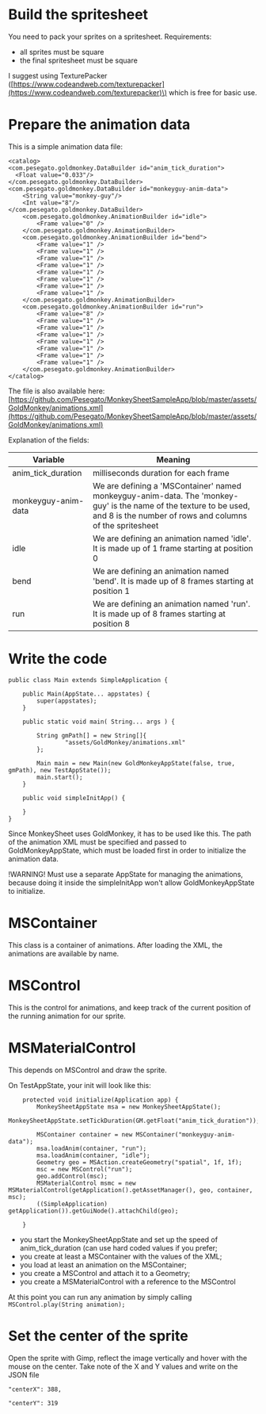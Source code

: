 # Build the spritesheet

You need to pack your sprites on a spritesheet. Requirements:

* all sprites must be square
* the final spritesheet must be square

I suggest using TexturePacker \([https://www.codeandweb.com/texturepacker](https://www.codeandweb.com/texturepacker)\) which is free for basic use.

# Prepare the animation data

This is a simple animation data file:

```
<catalog>
<com.pesegato.goldmonkey.DataBuilder id="anim_tick_duration">
  <Float value="0.033"/>
</com.pesegato.goldmonkey.DataBuilder>
<com.pesegato.goldmonkey.DataBuilder id="monkeyguy-anim-data">
    <String value="monkey-guy"/>
    <Int value="8"/>
</com.pesegato.goldmonkey.DataBuilder>
    <com.pesegato.goldmonkey.AnimationBuilder id="idle">
        <Frame value="0" />
    </com.pesegato.goldmonkey.AnimationBuilder>
    <com.pesegato.goldmonkey.AnimationBuilder id="bend">
        <Frame value="1" />
        <Frame value="1" />
        <Frame value="1" />
        <Frame value="1" />
        <Frame value="1" />
        <Frame value="1" />
        <Frame value="1" />
        <Frame value="1" />
    </com.pesegato.goldmonkey.AnimationBuilder>
    <com.pesegato.goldmonkey.AnimationBuilder id="run">
        <Frame value="8" />
        <Frame value="1" />
        <Frame value="1" />
        <Frame value="1" />
        <Frame value="1" />
        <Frame value="1" />
        <Frame value="1" />
        <Frame value="1" />
    </com.pesegato.goldmonkey.AnimationBuilder>
</catalog>
```

The file is also available here: [https://github.com/Pesegato/MonkeySheetSampleApp/blob/master/assets/GoldMonkey/animations.xml](https://github.com/Pesegato/MonkeySheetSampleApp/blob/master/assets/GoldMonkey/animations.xml)

Explanation of the fields:

| Variable | Meaning |
| --- | --- |
| anim\_tick\_duration | milliseconds duration for each frame |
| monkeyguy-anim-data | We are defining a 'MSContainer' named monkeyguy-anim-data. The 'monkey-guy' is the name of the texture to be used, and 8 is the number of rows and columns of the spritesheet |
| idle | We are defining an animation named 'idle'. It is made up of 1 frame starting at position 0 |
| bend | We are defining an animation named 'bend'. It is made up of 8 frames starting at position 1 |
| run | We are defining an animation named 'run'. It is made up of 8 frames starting at position 8 |

# Write the code

```
public class Main extends SimpleApplication {

    public Main(AppState... appstates) {
        super(appstates);
    }

    public static void main( String... args ) {

        String gmPath[] = new String[]{
                "assets/GoldMonkey/animations.xml"
        };

        Main main = new Main(new GoldMonkeyAppState(false, true, gmPath), new TestAppState());
        main.start();
    }

    public void simpleInitApp() {

    }
}
```

Since MonkeySheet uses GoldMonkey, it has to be used like this. The path of the animation XML must be specified and passed to GoldMonkeyAppState, which must be loaded first in order to initialize the animation data.

!WARNING! Must use a separate AppState for managing the animations, because doing it inside the simpleInitApp won't allow GoldMonkeyAppState to initialize.

# MSContainer

This class is a container of animations. After loading the XML, the animations are available by name.

# MSControl

This is the control for animations, and keep track of the current position of the running animation for our sprite.

# MSMaterialControl

This depends on MSControl and draw the sprite.

On TestAppState, your init will look like this:

```
    protected void initialize(Application app) {
        MonkeySheetAppState msa = new MonkeySheetAppState();
        MonkeySheetAppState.setTickDuration(GM.getFloat("anim_tick_duration"));

        MSContainer container = new MSContainer("monkeyguy-anim-data");
        msa.loadAnim(container, "run");
        msa.loadAnim(container, "idle");
        Geometry geo = MSAction.createGeometry("spatial", 1f, 1f);
        msc = new MSControl("run");
        geo.addControl(msc);
        MSMaterialControl msmc = new MSMaterialControl(getApplication().getAssetManager(), geo, container, msc);
        ((SimpleApplication) getApplication()).getGuiNode().attachChild(geo);

    }
```

* you start the MonkeySheetAppState and set up the speed of anim\_tick\_duration \(can use hard coded values if you prefer;
* you create at least a MSContainer with the values of the XML;
* you load at least an animation on the MSContainer;
* you create a MSControl and attach it to a Geometry;
* you create a MSMaterialControl with a reference to the MSControl

At this point you can run any animation by simply calling   
`MSControl.play(String animation);`

# Set the center of the sprite

Open the sprite with Gimp, reflect the image vertically and hover with the mouse on the center. Take note of the X and Y values and write on the JSON file

`"centerX": 388,`

`"centerY": 319`



